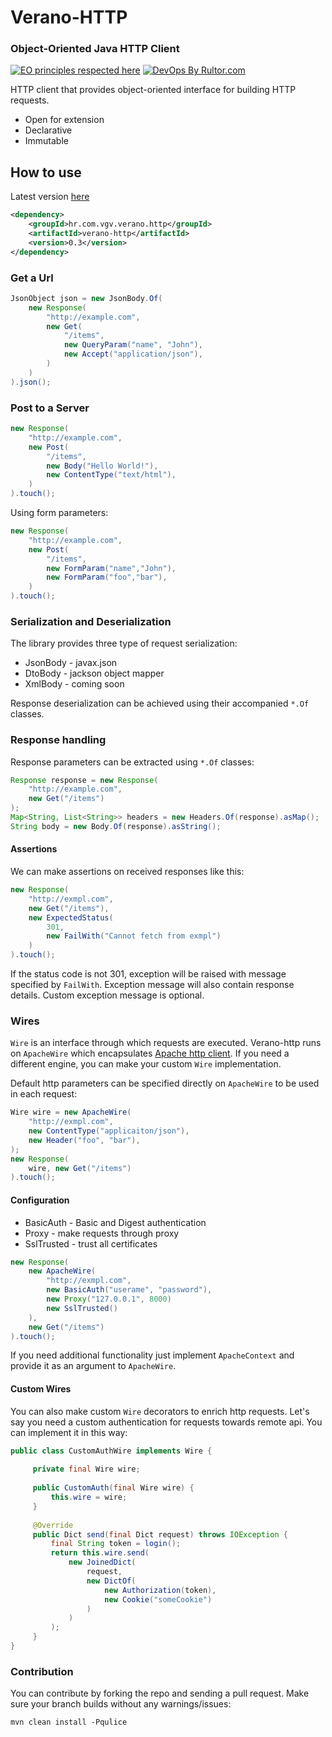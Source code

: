 # Verano-HTTP
### Object-Oriented Java HTTP Client
[![EO principles respected here](http://www.elegantobjects.org/badge.svg)](http://www.elegantobjects.org)
[![DevOps By Rultor.com](http://www.rultor.com/b/Vatavuk/verano-http)](http://www.rultor.com/p/Vatavuk/verano-http)

HTTP client that provides object-oriented interface for building HTTP requests. 

- Open for extension
- Declarative
- Immutable

## How to use
Latest version [here](https://github.com/Vatavuk/verano-http/releases)
```xml
<dependency>
    <groupId>hr.com.vgv.verano.http</groupId>
    <artifactId>verano-http</artifactId>
    <version>0.3</version>
</dependency>
```
### Get a Url
```java
JsonObject json = new JsonBody.Of(
    new Response(
        "http://example.com",
        new Get(
            "/items",
            new QueryParam("name", "John"),
            new Accept("application/json"),
        )
    )
).json();
```

### Post to a Server
```java
new Response(
    "http://example.com",
    new Post(
        "/items",
        new Body("Hello World!"),
        new ContentType("text/html"),
    )
).touch();
```
Using form parameters:
```java
new Response(
    "http://example.com",
    new Post(
        "/items",
        new FormParam("name","John"),
        new FormParam("foo","bar"),
    )
).touch();
```

### Serialization and Deserialization
The library provides three type of request serialization:
- JsonBody - javax.json
- DtoBody  - jackson object mapper
- XmlBody  - coming soon

Response deserialization can be achieved using their accompanied `*.Of` classes.

### Response handling
Response parameters can be extracted using `*.Of` classes:
```java
Response response = new Response(
    "http://example.com",
    new Get("/items")
);
Map<String, List<String>> headers = new Headers.Of(response).asMap();
String body = new Body.Of(response).asString();
```

#### Assertions
We can make assertions on received responses like this:
```java
new Response(
    "http://exmpl.com",
    new Get("/items"),
    new ExpectedStatus(
        301, 
        new FailWith("Cannot fetch from exmpl")
    )
).touch();
```
If the status code is not 301, exception will be raised with message specified
by `FailWith`. Exception message will also contain response details. Custom
exception message is optional.

### Wires
`Wire` is an interface through which requests are executed. Verano-http runs 
on `ApacheWire` which encapsulates [Apache http client](https://github.com/apache/httpcomponents-client).
If you need a different engine, you can make your custom `Wire` implementation.

Default http parameters can be specified directly on `ApacheWire` to be used
in each request:
```java
Wire wire = new ApacheWire(
    "http://exmpl.com",
    new ContentType("applicaiton/json"),
    new Header("foo", "bar"),
);
new Response(
    wire, new Get("/items")
).touch();
```

#### Configuration
- BasicAuth - Basic and Digest authentication
- Proxy - make requests through proxy
- SslTrusted - trust all certificates

```java
new Response(
    new ApacheWire(
        "http://exmpl.com", 
        new BasicAuth("userame", "password"),
        new Proxy("127.0.0.1", 8000)
        new SslTrusted()
    ),
    new Get("/items")
).touch();
```
If you need additional functionality just implement `ApacheContext` and provide
it as an argument to `ApacheWire`.

#### Custom Wires


You can also make custom `Wire` decorators to enrich http requests. Let's say
you need a custom authentication for requests towards remote api.
You can implement it in this way:

```java
public class CustomAuthWire implements Wire {
 
     private final Wire wire;
 
     public CustomAuth(final Wire wire) {
         this.wire = wire;
     }
 
     @Override
     public Dict send(final Dict request) throws IOException {
         final String token = login();
         return this.wire.send(
             new JoinedDict(
                 request,
                 new DictOf(
                     new Authorization(token),
                     new Cookie("someCookie")
                 )
             )
         );
     }
}
```
### Contribution
You can contribute by forking the repo and sending a pull request.
Make sure your branch builds without any warnings/issues:

```
mvn clean install -Pqulice
```
